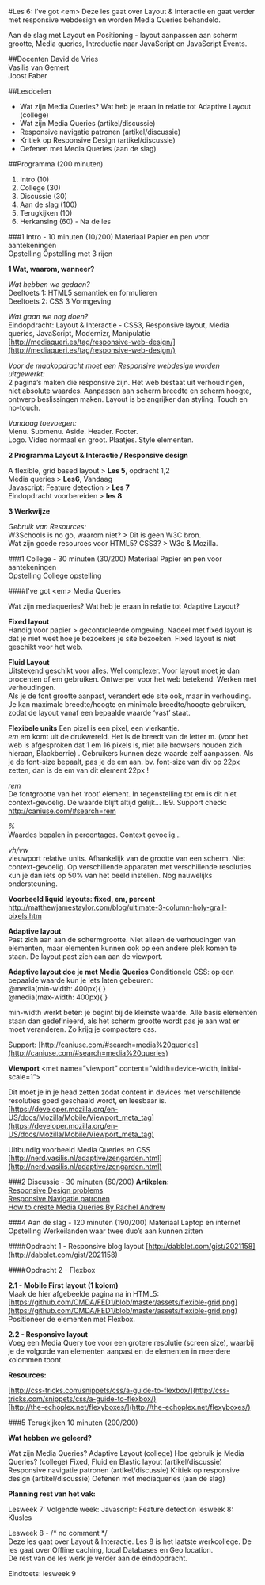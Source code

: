 #Les 6: I’ve got \<em>Deze les gaat over Layout & Interactie en gaat verder met responsive webdesign en worden Media Queries behandeld.Aan de slag met Layout en Positioning - layout aanpassen aan scherm grootte, Media queries, Introductie naar JavaScript en JavaScript Events.##DocentenDavid de Vries  Vasilis van Gemert  Joost Faber  ##Lesdoelen  * Wat zijn Media Queries? Wat heb je eraan in relatie tot Adaptive Layout (college) * Wat zijn Media Queries (artikel/discussie) * Responsive navigatie patronen (artikel/discussie) * Kritiek op Responsive Design (artikel/discussie) * Oefenen met Media Queries (aan de slag)##Programma (200 minuten)1. Intro (10)2. College (30)3. Discussie (30)4. Aan de slag (100)5. Terugkijken (10)6. Herkansing (60) - Na de les###1 Intro - 10 minuten (10/200)Materiaal Papier en pen voor aantekeningen  Opstelling Opstelling met 3 rijen**1 Wat, waarom, wanneer?**_Wat hebben we gedaan?_  Deeltoets 1: HTML5 semantiek en formulieren  Deeltoets 2: CSS 3 Vormgeving  _Wat gaan we nog doen?_  Eindopdracht: Layout & Interactie - CSS3, Responsive layout, Media queries, JavaScript, Modernizr, Manipulatie [http://mediaqueri.es/tag/responsive-web-design/](http://mediaqueri.es/tag/responsive-web-design/)_Voor de maakopdracht moet een Responsive webdesign worden uitgewerkt:_    2 pagina’s maken die responsive zijn. Het web bestaat uit verhoudingen, niet absolute waardes. Aanpassen aan scherm breedte en scherm hoogte, ontwerp beslissingen maken. Layout is belangrijker dan styling. Touch en no-touch._Vandaag toevoegen:_   Menu. Submenu. Aside. Header. Footer.  Logo. Video normaal en groot. Plaatjes. Style elementen.  **2 Programma Layout & Interactie / Responsive design**A flexible, grid based layout > **Les 5**, opdracht 1,2  Media queries > **Les6**, Vandaag  Javascript: Feature detection > **Les 7**  Eindopdracht voorbereiden > **les 8**    **3 Werkwijze**_Gebruik van Resources:_  W3Schools is no go, waarom niet? > Dit is geen W3C bron.  Wat zijn goede resources voor HTML5? CSS3? > W3c & Mozilla.  ###1 College - 30 minuten (30/200)Materiaal Papier en pen voor aantekeningen  Opstelling College opstelling####I've got \<em> Media QueriesWat zijn mediaqueries? Wat heb je eraan in relatie tot Adaptive Layout?**Fixed layout**  Handig voor papier > gecontroleerde omgeving.Nadeel met fixed layout is dat je niet weet hoe je bezoekers je site bezoeken.Fixed layout is niet geschikt voor het web.**Fluid Layout**  Uitstekend geschikt voor alles. Wel complexer. Voor layout moet je dan procenten of em gebruiken. Ontwerper voor het web betekend: Werken met verhoudingen.  Als je de font grootte aanpast, verandert ede site ook, maar in verhouding.  Je kan maximale breedte/hoogte en minimale breedte/hoogte gebruiken, zodat de layout vanaf een bepaalde waarde ‘vast’ staat.**Flexibele units**Een pixel is een pixel, een vierkantje.  _em_ em komt uit de drukwereld. Het is de breedt van de letter m. (voor het web is afgesproken dat 1 em 16 pixels is, niet alle browsers houden zich hieraan, Blackberrie) . Gebruikers kunnen deze waarde zelf aanpassen. Als je de font-size bepaalt, pas je de em aan. bv. font-size van div op 22px zetten, dan is de em van dit element 22px !_rem_  De fontgrootte van het ‘root’ element. In tegenstelling tot em is dit niet context-gevoelig. De waarde blijft altijd gelijk... IE9.Support check: http://caniuse.com/#search=rem_%_  Waardes bepalen in percentages. Context gevoelig..._vh/vw_  vieuwport relative units. Afhankelijk van de grootte van een scherm. Niet context-gevoelig. Op  verschillende apparaten met verschillende resoluties kun je dan iets op 50% van het beeld instellen. Nog nauwelijks ondersteuning.**Voorbeeld liquid layouts: fixed, em, percent**  http://matthewjamestaylor.com/blog/ultimate-3-column-holy-grail-pixels.htm**Adaptive layout**  Past zich aan aan de schermgrootte. Niet alleen de verhoudingen van elementen, maar elementen kunnen ook op een andere plek komen te staan. De layout past zich aan aan de viewport. **Adaptive layout doe je met Media Queries**Conditionele CSS: op een bepaalde waarde kun je iets laten gebeuren:  @media(min-width: 400px){ }  @media(max-width: 400px){ }  min-width werkt beter: je begint bij de kleinste waarde. Alle basis elementen staan dan gedefinieerd, als het scherm grootte wordt pas je aan wat er moet veranderen. Zo krijg je compactere css.Support: [http://caniuse.com/#search=media%20queries](http://caniuse.com/#search=media%20queries)**Viewport**\<met name=”viewport” content=”width=device-width, initial-scale=1”>Dit moet je in je head zetten zodat content in devices met verschillende resoluties goed geschaald wordt, en leesbaar is. [https://developer.mozilla.org/en-US/docs/Mozilla/Mobile/Viewport_meta_tag](https://developer.mozilla.org/en-US/docs/Mozilla/Mobile/Viewport_meta_tag)Uitbundig voorbeeld Media Queries en CSS[http://nerd.vasilis.nl/adaptive/zengarden.html](http://nerd.vasilis.nl/adaptive/zengarden.html)###2 Discussie - 30 minuten (60/200)**Artikelen:**    [Responsive Design problems](http://www.webdesignshock.com/responsive-design-problems/)  [Responsive Navigatie patronen](http://bradfrostweb.com/blog/web/responsive-nav-patterns/)  [How to create Media Queries By Rachel Andrew](http://mobile.smashingmagazine.com/2010/07/19/how-to-use-css3-media-queries-to-create-a-mobile-version-of-your-website/)###4 Aan de slag - 120 minuten (190/200)Materiaal Laptop en internetOpstelling Werkeilanden waar twee duo’s aan kunnen zitten####Opdracht 1 - Responsive blog layout[http://dabblet.com/gist/2021158](http://dabblet.com/gist/2021158)####Opdracht 2 - Flexbox**2.1 - Mobile First layout (1 kolom)**  Maak de hier afgebeelde pagina na in HTML5: [https://github.com/CMDA/FED1/blob/master/assets/flexible-grid.png](https://github.com/CMDA/FED1/blob/master/assets/flexible-grid.png)  Positioneer de elementen met Flexbox.**2.2 - Responsive layout**     Voeg een Media Query toe voor een grotere resolutie (screen size), waarbij je de volgorde van elementen aanpast en de elementen in meerdere kolommen toont.  **Resources:** [http://css-tricks.com/snippets/css/a-guide-to-flexbox/](http://css-tricks.com/snippets/css/a-guide-to-flexbox/)  [http://the-echoplex.net/flexyboxes/](http://the-echoplex.net/flexyboxes/)   ###5 Terugkijken 10 minuten (200/200)**Wat hebben we geleerd?**Wat zijn Media Queries? Adaptive Layout (college)Hoe gebruik je Media Queries? (college)Fixed, Fluid en Elastic layout (artikel/discussie)Responsive navigatie patronen (artikel/discussie)Kritiek op responsive design (artikel/discussie)Oefenen met mediaqueries (aan de slag)**Planning rest van het vak:**Lesweek 7: Volgende week: Javascript: Feature detectionlesweek 8: KluslesLesweek 8 - /* no comment */  Deze les gaat over Layout & Interactie. Les 8 is het laatste werkcollege. De les gaat over Offline caching, local Databases en Geo location.  De rest van de les werk je verder aan de eindopdracht.  Eindtoets: lesweek 9  